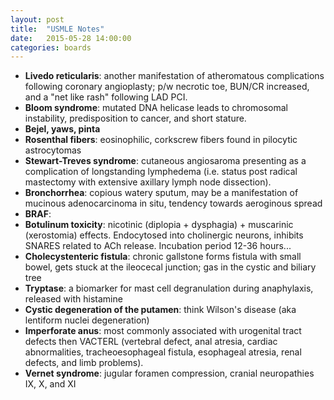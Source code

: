 ```yaml
---
layout: post
title:  "USMLE Notes"
date:   2015-05-28 14:00:00
categories: boards
---
```


- **Livedo reticularis**: another manifestation of atheromatous complications following coronary angioplasty; p/w necrotic toe, BUN/CR increased, and a "net like rash" following LAD PCI.
- **Bloom syndrome**: mutated DNA helicase leads to chromosomal instability, predisposition to cancer, and short stature.
- **Bejel, yaws, pinta**
- **Rosenthal fibers**: eosinophilic, corkscrew fibers found in pilocytic astrocytomas
- **Stewart-Treves syndrome**: cutaneous angiosaroma presenting as a complication of longstanding lymphedema (i.e. status post radical mastectomy with extensive axillary lymph node dissection).
- **Bronchorrhea**: copious watery sputum,  may be a manifestation of mucinous adenocarcinoma in situ, tendency towards aeroginous spread
- **BRAF**: 
- **Botulinum toxicity**: nicotinic (diplopia + dysphagia) + muscarinic (xerostomia) effects. Endocytosed into cholinergic neurons, inhibits SNARES related to ACh release. Incubation period 12-36 hours...
- **Cholecystenteric fistula**: chronic gallstone forms fistula with small bowel, gets stuck at the ileocecal junction; gas in the cystic and biliary tree
- **Tryptase**: a biomarker for mast cell degranulation during anaphylaxis, released with histamine
- **Cystic degeneration of the putamen**: think Wilson's disease (aka lentiform nuclei degeneration)
- **Imperforate anus**: most commonly associated with urogenital tract defects then VACTERL (vertebral defect, anal atresia, cardiac abnormalities, tracheoesophageal fistula, esophageal atresia, renal defects, and limb problems).
- **Vernet syndrome**: jugular foramen compression, cranial neuropathies IX, X, and XI